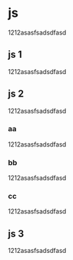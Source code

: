 # js

1212asasfsadsdfasd

## js 1

1212asasfsadsdfasd

## js 2

1212asasfsadsdfasd

### aa

1212asasfsadsdfasd

### bb

1212asasfsadsdfasd

### cc

1212asasfsadsdfasd

## js 3

1212asasfsadsdfasd
